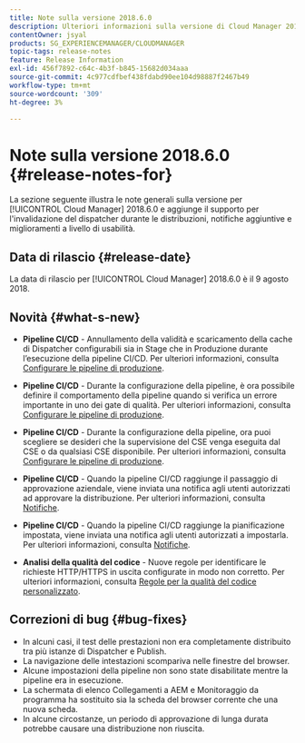 ```yaml
---
title: Note sulla versione 2018.6.0
description: Ulteriori informazioni sulla versione di Cloud Manager 2018.6.0.
contentOwner: jsyal
products: SG_EXPERIENCEMANAGER/CLOUDMANAGER
topic-tags: release-notes
feature: Release Information
exl-id: 456f7892-c64c-4b3f-b845-15682d034aaa
source-git-commit: 4c977cdfbef438fdabd90ee104d98887f2467b49
workflow-type: tm+mt
source-wordcount: '309'
ht-degree: 3%

---
```


# Note sulla versione 2018.6.0 {#release-notes-for}

La sezione seguente illustra le note generali sulla versione per [!UICONTROL Cloud Manager] 2018.6.0 e aggiunge il supporto per l&#39;invalidazione del dispatcher durante le distribuzioni, notifiche aggiuntive e miglioramenti a livello di usabilità.

## Data di rilascio {#release-date}

La data di rilascio per [!UICONTROL Cloud Manager] 2018.6.0 è il 9 agosto 2018.

## Novità {#what-s-new}

* **Pipeline CI/CD** - Annullamento della validità e scaricamento della cache di Dispatcher configurabili sia in Stage che in Produzione durante l’esecuzione della pipeline CI/CD. Per ulteriori informazioni, consulta [Configurare le pipeline di produzione](/help/using/production-pipelines.md).

* **Pipeline CI/CD** - Durante la configurazione della pipeline, è ora possibile definire il comportamento della pipeline quando si verifica un errore importante in uno dei gate di qualità. Per ulteriori informazioni, consulta [Configurare le pipeline di produzione](/help/using/production-pipelines.md).

* **Pipeline CI/CD** - Durante la configurazione della pipeline, ora puoi scegliere se desideri che la supervisione del CSE venga eseguita dal CSE o da qualsiasi CSE disponibile. Per ulteriori informazioni, consulta [Configurare le pipeline di produzione](/help/using/production-pipelines.md).

* **Pipeline CI/CD** - Quando la pipeline CI/CD raggiunge il passaggio di approvazione aziendale, viene inviata una notifica agli utenti autorizzati ad approvare la distribuzione. Per ulteriori informazioni, consulta [Notifiche](/help/using/notifications.md).

* **Pipeline CI/CD** - Quando la pipeline CI/CD raggiunge la pianificazione impostata, viene inviata una notifica agli utenti autorizzati a impostarla. Per ulteriori informazioni, consulta [Notifiche](/help/using/notifications.md).

* **Analisi della qualità del codice** - Nuove regole per identificare le richieste HTTP/HTTPS in uscita configurate in modo non corretto. Per ulteriori informazioni, consulta [Regole per la qualità del codice personalizzato](/help/using/custom-code-quality-rules.md).

## Correzioni di bug {#bug-fixes}

* In alcuni casi, il test delle prestazioni non era completamente distribuito tra più istanze di Dispatcher e Publish.
* La navigazione delle intestazioni scompariva nelle finestre del browser.
* Alcune impostazioni della pipeline non sono state disabilitate mentre la pipeline era in esecuzione.
* La schermata di elenco Collegamenti a AEM e Monitoraggio da programma ha sostituito sia la scheda del browser corrente che una nuova scheda.
* In alcune circostanze, un periodo di approvazione di lunga durata potrebbe causare una distribuzione non riuscita.

